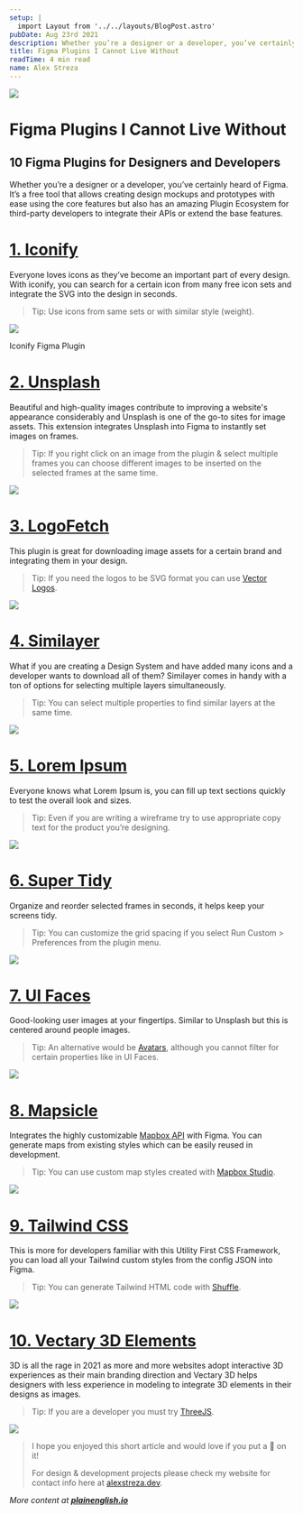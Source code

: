 ```yaml
---
setup: |
  import Layout from '../../layouts/BlogPost.astro'
pubDate: Aug 23rd 2021
description: Whether you’re a designer or a developer, you’ve certainly heard of Figma. It’s a free tool that allows creating design mockups and prototypes with ease using the core features but also has an…
title: Figma Plugins I Cannot Live Without
readTime: 4 min read
name: Alex Streza
---
```


![](https://miro.medium.com/max/1400/1*pbun8rcTW2R-H7G_cP0EHw.png)

# Figma Plugins I Cannot Live Without

## 10 Figma Plugins for Designers and Developers

Whether you’re a designer or a developer, you’ve certainly heard of Figma. It’s a free tool that allows creating design mockups and prototypes with ease using the core features but also has an amazing Plugin Ecosystem for third-party developers to integrate their APIs or extend the base features.

# [**1\. Iconify**](https://www.figma.com/community/plugin/735098390272716381/Iconify)

Everyone loves icons as they’ve become an important part of every design. With iconify, you can search for a certain icon from many free icon sets and integrate the SVG into the design in seconds.

> Tip: Use icons from same sets or with similar style (weight).

![](https://miro.medium.com/max/1400/0*7420qdYhIAwQMi7c)

Iconify Figma Plugin

# [2\. Unsplash](https://www.figma.com/community/plugin/738454987945972471/Unsplash)

Beautiful and high-quality images contribute to improving a website's appearance considerably and Unsplash is one of the go-to sites for image assets. This extension integrates Unsplash into Figma to instantly set images on frames.

> Tip: If you right click on an image from the plugin & select multiple frames you can choose different images to be inserted on the selected frames at the same time.

![](https://miro.medium.com/max/1400/0*SVHxgqV3uopNLjwn)

# [3\. LogoFetch](https://www.figma.com/community/plugin/827609259425497670/LogoFetch)

This plugin is great for downloading image assets for a certain brand and integrating them in your design.

> Tip: If you need the logos to be SVG format you can use [Vector Logos](https://www.figma.com/community/plugin/854152902511629627/Vector-Logos).

![](https://miro.medium.com/max/1400/0*jYbC4nlDY8Ji4yax)

# [4\. Similayer](https://www.figma.com/community/plugin/735733267883397781/Similayer)

What if you are creating a Design System and have added many icons and a developer wants to download all of them? Similayer comes in handy with a ton of options for selecting multiple layers simultaneously.

> Tip: You can select multiple properties to find similar layers at the same time.

![](https://miro.medium.com/max/1400/0*nb1CgAbHFLt_OUeJ)

# [5\. Lorem Ipsum](https://www.figma.com/community/plugin/736000994034548392/Lorem-ipsum)

Everyone knows what Lorem Ipsum is, you can fill up text sections quickly to test the overall look and sizes.

> Tip: Even if you are writing a wireframe try to use appropriate copy text for the product you’re designing.

![](https://miro.medium.com/proxy/0*WHdeZesbOl0q3FOd)

# [6\. Super Tidy](https://www.figma.com/community/plugin/731260060173130163/Super-Tidy)

Organize and reorder selected frames in seconds, it helps keep your screens tidy.

> Tip: You can customize the grid spacing if you select Run Custom > Preferences from the plugin menu.

![](https://miro.medium.com/max/1400/0*s_Y6mzJOoodlv_b1)

# [7\. UI Faces](https://www.figma.com/community/plugin/769664006254845172/UI-Faces)

Good-looking user images at your fingertips. Similar to Unsplash but this is centered around people images.

> Tip: An alternative would be [Avatars](https://www.figma.com/community/plugin/739659977030056719/Avatars), although you cannot filter for certain properties like in UI Faces.

![](https://miro.medium.com/max/1400/0*Z_HPiS03wTgVZWm1)

# [8\. Mapsicle](https://www.figma.com/community/plugin/736458162635847353/Mapsicle)

Integrates the highly customizable [Mapbox API](https://www.mapbox.com/) with Figma. You can generate maps from existing styles which can be easily reused in development.

> Tip: You can use custom map styles created with [Mapbox Studio](https://www.mapbox.com/mapbox-studio/).

![](https://miro.medium.com/max/1400/0*lmFe3AmNAG7RarPd)

# [9\. Tailwind CSS](https://www.figma.com/community/plugin/738806869514947558/Tailwind-CSS)

This is more for developers familiar with this Utility First CSS Framework, you can load all your Tailwind custom styles from the config JSON into Figma.

> Tip: You can generate Tailwind HTML code with [Shuffle](https://shuffle.dev/).

![](https://miro.medium.com/max/1400/0*cVrqAnbTvytDilfe)

# [10\. Vectary 3D Elements](https://www.figma.com/community/plugin/769588393361258724/Vectary-3D-Elements)

3D is all the rage in 2021 as more and more websites adopt interactive 3D experiences as their main branding direction and Vectary 3D helps designers with less experience in modeling to integrate 3D elements in their designs as images.

> Tip: If you are a developer you must try [ThreeJS](https://threejs.org/).

![](https://miro.medium.com/max/1400/0*S1eEz46dXucMiDeg)

> I hope you enjoyed this short article and would love if you put a 💜 on it!
>
> For design & development projects please check my website for contact info here at [alexstreza.dev](https://alexstreza.dev/).

_More content at_ [**_plainenglish.io_**](http://plainenglish.io/)
